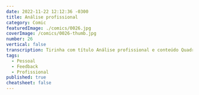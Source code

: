 ```yaml
---
date: 2022-11-22 12:12:36 -0300
title: Análise profissional
category: Comic
featuredImage: ./comics/0026.jpg
coverImage: /comics/0026-thumb.jpg
number: 26
vertical: false
transcription: Tirinha com título Análise profissional e conteúdo Quadro 1. Msone fala "A análise da sua atuação profissional, que pediu". Quadro 2. Sophie fala "Não! Não posso aceitar isso! Só tem coisa boa aqui!" Msone fala "O que você esperava?". Quadro 3. Sophie fala "Tem razão! Devo estar fazendo um ótimo trabalho". Quadro 4. Msone fala "Dá uma atualizada. Adiciona presunçosa, por favor".
tags:
  - Pessoal
  - Feedback
  - Profissional
published: true
cheatsheet: false
---
```

